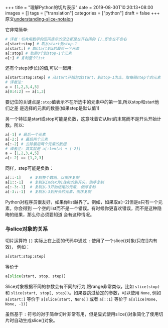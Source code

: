 +++
title = "理解Python的切片表示"
date = 2019-08-30T10:20:13+08:00
images = []
tags = ["translation"]
categories = ["python"]
draft = false
+++
原文[understanding-slice-notaion](https://stackoverflow.com/questions/509211/understanding-slice-notation)

它非常简单:
```python
# 译者：切片用数学的区间表示的说法都是左开右闭的 [),即含左不含右
a[start:stop] # 取从start到stop-1
a[start:] # 取start到a的最后一个元素
a[:stop] # 取第0个到stop-1个元素
a[:] # 复制整个list
```
还有个step(步长)的值,可以一起用:
```python
a[start:stop:step] # 从start开始包含start，到stop-1为止，取每隔step个的元素
# 译者注:
a = [1,2,3,4,5]
a[0:4:2] == a[1,3]
```
要记住的关键点是`:stop`值表示不在所选中的元素中的第一值,所以stop和start他们之差
是选择的元素的数量(如果step是默认值1)
<!-- more -->


另一个特征是start或stop可能是负数，这意味着它从list的末尾而不是开头开始计数。所以:
```python
a[-1] # 最后一个元素
a[-2:] # 最后两个元素
a[:-2] # 去除最后两个元素的数组
# 译者注: 其实就是 a[:len(a) + (-2)]
a = [1,2,3,4,5]
a[:-2] == [1,2,3]
```
同样，step可能是负数：
```python
a[::-1]    # 复制整个数组，以倒序复制
a[1::-1]   # 复制从index为1往前的到开头，倒序复制
a[:-3:-1]  # 复制从-3开始结尾的元素, 倒序复制
a[-3::-1]  # 复制从-3到开头的元素，倒序复制
```
Python对程序员很友好，如果你list越界了。例如，如果取a[:-2]但是a只有一个元素，你会得到
一个空的list而不是一个错误。有时候你更喜欢错误，而不是这种隐晦的结果，那么你必须要知道
会有这种情况。

### 与slice对象的关系
切片运算符 `[]` 实际上在上面的代码中通过 `:` 使用了一个slice()对象(只在[]内有效)，
例如：
```python
a[start:stop:step]
```
等价于
```python
a[slice(start, stop, step)]
```
Slice对象根据不同的参数会有不同的行为,跟range非常类似，比如 `slice(stop)` 和
 `slice(start, stop[, step])`。如果要跳过给定的参数，可以使用
  `None`, 例如 `a[start:]` 等价于 `a[slice(start, None)]` 或者 `a[::1]` 等价于
  `a[slice(None, None, -1)]`

虽然基于 `:` 符号的对于简单切片非常有用，但是显式使用slice()对象简化了使用切片时自动生成slice()对象。

